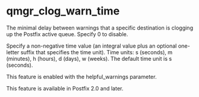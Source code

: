 # qmgr_clog_warn_time 


The minimal delay between warnings that a specific destination is
clogging up the Postfix active queue. Specify 0 to disable.


 Specify a non-negative time value (an integral value plus an optional
one-letter suffix that specifies the time unit).  Time units: s
(seconds), m (minutes), h (hours), d (days), w (weeks).
The default time unit is s (seconds).  


This feature is enabled with the helpful_warnings parameter.



This feature is available in Postfix 2.0 and later.



